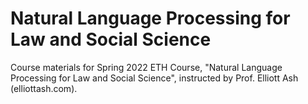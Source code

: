 # Natural Language Processing for Law and Social Science

Course materials for Spring 2022 ETH Course, "Natural Language Processing for Law and Social Science", instructed by Prof. Elliott Ash (elliottash.com).
